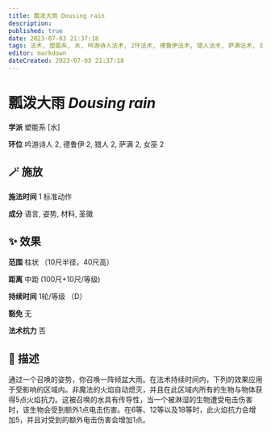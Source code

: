 ```yaml
---
title: 瓢泼大雨 Dousing rain
description: 
published: true
date: 2023-07-03 21:37:18
tags: 法术, 塑能系, 水, 吟游诗人法术, 2环法术, 德鲁伊法术, 猎人法术, 萨满法术, 女巫法术
editor: markdown
dateCreated: 2023-07-03 21:37:18
---
```


# **瓢泼大雨** *Dousing rain*

**学派** 塑能系 \[水\] 

**环位** 吟游诗人 2, 德鲁伊 2, 猎人 2, 萨满 2, 女巫 2

## 🪄 施放

**施法时间** 1 标准动作

**成分** 语言, 姿势, 材料, 圣徽

## ✨ 效果  

**范围** 柱状 （10尺半径，40尺高）

**距离** 中距 (100尺+10尺/等级)  

**持续时间** 1轮/等级 （D） 

**豁免** 无

**法术抗力** 否

## 📖 描述

通过一个召唤的姿势，你召唤一阵倾盆大雨。在法术持续时间内，下列的效果应用于受影响的区域内。非魔法的火焰自动熄灭，并且在此区域内所有的生物与物体获得5点火焰抗力。这被召唤的水具有传导性，当一个被淋湿的生物遭受电击伤害时，该生物会受到额外1点电击伤害。在6等、12等以及18等时，此火焰抗力会增加5，并且对受到的额外电击伤害会增加1点。
    
